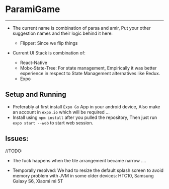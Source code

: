 # ParamiGame
----

* The current name is combination of parsa and amir, Put your other suggestion names and their logic behind it here: 
    * Flipper: Since we flip things


* Current UI Stack is combination of:
    * React-Native
    * Mobx-State-Tree: For state management, Empirically it was better experience in respect to State Management alternatives like Redux.
    * Expo
  

## Setup and Running
* Preferably at first install `Expo Go` App in your android device, Also make an account in `expo.io` which will be required ...
* Install using `npm install` after you pulled the repository, Then just run `expo start --web` to start web session. 



## Issues: 
//TODO:
* The fuck happens when the tile  arrangement became narrow .... 

* Temporally resolved: We had to resize the default splash screen to avoid memory problem with JVM in some older devices: HTC10, Samsung Galaxy S6, Xiaomi mi 5T
